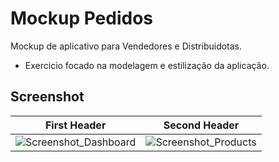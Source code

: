 # Mockup Pedidos

Mockup de aplicativo para Vendedores e Distribuidotas.
- Exercicio focado na modelagem e estilização da aplicação.

## Screenshot

| First Header  | Second Header |
| ------------- | ------------- |
| ![Screenshot_Dashboard](https://user-images.githubusercontent.com/7735662/83012674-1c110180-9ff2-11ea-9d44-ca319c2fd228.jpg)  | ![Screenshot_Products](https://user-images.githubusercontent.com/7735662/83012681-1e735b80-9ff2-11ea-974b-d93a0d379d11.jpg)  |




